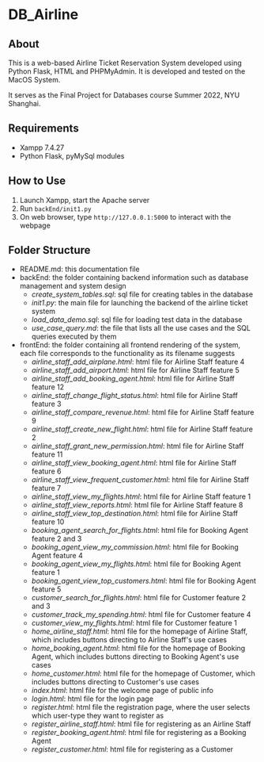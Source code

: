# DB_Airline

## About

This is a web-based Airline Ticket Reservation System developed using Python Flask, HTML and PHPMyAdmin. It is developed and tested on the MacOS System.

It serves as the Final Project for Databases course Summer 2022, NYU Shanghai.

## Requirements

- Xampp 7.4.27
- Python Flask, pyMySql modules

## How to Use

1. Launch Xampp, start the Apache server
2. Run `backEnd/init1.py`
3. On web browser, type `http://127.0.0.1:5000` to interact with the webpage

## Folder Structure

- README.md: this documentation file
- backEnd: the folder containing backend information such as database management and system design
  - *create_system_tables.sql*: sql file for creating tables in the database
  - *init1.py*: the main file for launching the backend of the airline ticket system
  - *load_data_demo.sql*: sql file for loading test data in the database
  - *use_case_query.md*: the file that lists all the use cases and the SQL queries executed by them
- frontEnd: the folder containing all frontend rendering of the system, each file corresponds to the functionality as its filename suggests
  - *airline_staff_add_airplane.html*: html file for Airline Staff feature 4
  - *airline_staff_add_airport.html*: html file for Airline Staff feature 5
  - *airline_staff_add_booking_agent.html*: html file for Airline Staff feature 12
  - *airline_staff_change_flight_status.html*: html file for Airline Staff feature 3
  - *airline_staff_compare_revenue.html*: html file for Airline Staff feature 9
  - *airline_staff_create_new_flight.html*: html file for Airline Staff feature 2
  - *airline_staff_grant_new_permission.html*: html file for Airline Staff feature 11
  - *airline_staff_view_booking_agent.html*: html file for Airline Staff feature 6
  - *airline_staff_view_frequent_customer.html*: html file for Airline Staff feature 7
  - *airline_staff_view_my_flights.html*: html file for Airline Staff feature 1
  - *airline_staff_view_reports.html*: html file for Airline Staff feature 8
  - *airline_staff_view_top_destination.html*: html file for Airline Staff feature 10
  - *booking_agent_search_for_flights.html*: html file for Booking Agent feature 2 and 3
  - *booking_agent_view_my_commission.html*: html file for Booking Agent feature 4
  - *booking_agent_view_my_flights.html*: html file for Booking Agent feature 1
  - *booking_agent_view_top_customers.html*: html file for Booking Agent feature 5
  - *customer_search_for_flights.html*: html file for Customer feature 2 and 3
  - *customer_track_my_spending.html*: html file for Customer feature 4
  - *customer_view_my_flights.html*: html file for Customer feature 1
  - *home_airline_staff.html*: html file for the homepage of Airline Staff, which includes buttons directing to Airline Staff's use cases
  - *home_booking_agent.html*: html file for the homepage of Booking Agent, which includes buttons directing to Booking Agent's use cases
  - *home_customer.html*: html file for the homepage of Customer, which includes buttons directing to Customer's use cases
  - *index.html*: html file for the welcome page of public info
  - *login.html*: html file for the login page
  - *register.html*: html file the registration page, where the user selects which user-type they want to register as
  - *register_airline_staff.html*: html file for registering as an Airline Staff
  - *register_booking_agent.html*: html file for registering as a Booking Agent
  - *register_customer.html*: html file for registering as a Customer



